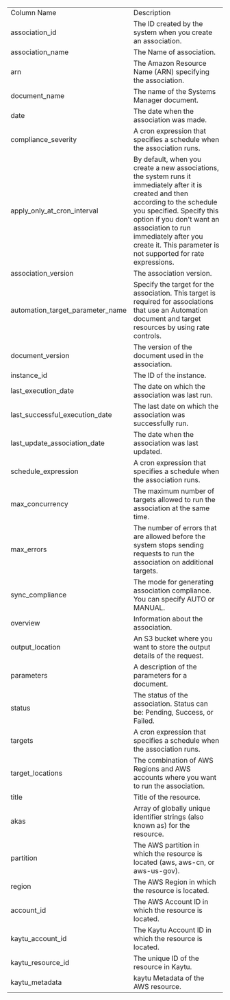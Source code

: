 <table>
	<tr><td>Column Name</td><td>Description</td></tr>
	<tr><td>association_id</td><td>The ID created by the system when you create an association.</td></tr>
	<tr><td>association_name</td><td>The Name of association.</td></tr>
	<tr><td>arn</td><td>The Amazon Resource Name (ARN) specifying the association.</td></tr>
	<tr><td>document_name</td><td>The name of the Systems Manager document.</td></tr>
	<tr><td>date</td><td>The date when the association was made.</td></tr>
	<tr><td>compliance_severity</td><td>A cron expression that specifies a schedule when the association runs.</td></tr>
	<tr><td>apply_only_at_cron_interval</td><td>By default, when you create a new associations, the system runs it immediately after it is created and then according to the schedule you specified. Specify this option if you don't want an association to run immediately after you create it. This parameter is not supported for rate expressions.</td></tr>
	<tr><td>association_version</td><td>The association version.</td></tr>
	<tr><td>automation_target_parameter_name</td><td>Specify the target for the association. This target is required for associations that use an Automation document and target resources by using rate controls.</td></tr>
	<tr><td>document_version</td><td>The version of the document used in the association.</td></tr>
	<tr><td>instance_id</td><td>The ID of the instance.</td></tr>
	<tr><td>last_execution_date</td><td>The date on which the association was last run.</td></tr>
	<tr><td>last_successful_execution_date</td><td>The last date on which the association was successfully run.</td></tr>
	<tr><td>last_update_association_date</td><td>The date when the association was last updated.</td></tr>
	<tr><td>schedule_expression</td><td>A cron expression that specifies a schedule when the association runs.</td></tr>
	<tr><td>max_concurrency</td><td>The maximum number of targets allowed to run the association at the same time.</td></tr>
	<tr><td>max_errors</td><td>The number of errors that are allowed before the system stops sending requests to run the association on additional targets.</td></tr>
	<tr><td>sync_compliance</td><td>The mode for generating association compliance. You can specify AUTO or MANUAL.</td></tr>
	<tr><td>overview</td><td>Information about the association.</td></tr>
	<tr><td>output_location</td><td>An S3 bucket where you want to store the output details of the request.</td></tr>
	<tr><td>parameters</td><td>A description of the parameters for a document.</td></tr>
	<tr><td>status</td><td>The status of the association. Status can be: Pending, Success, or Failed.</td></tr>
	<tr><td>targets</td><td>A cron expression that specifies a schedule when the association runs.</td></tr>
	<tr><td>target_locations</td><td>The combination of AWS Regions and AWS accounts where you want to run the association.</td></tr>
	<tr><td>title</td><td>Title of the resource.</td></tr>
	<tr><td>akas</td><td>Array of globally unique identifier strings (also known as) for the resource.</td></tr>
	<tr><td>partition</td><td>The AWS partition in which the resource is located (aws, aws-cn, or aws-us-gov).</td></tr>
	<tr><td>region</td><td>The AWS Region in which the resource is located.</td></tr>
	<tr><td>account_id</td><td>The AWS Account ID in which the resource is located.</td></tr>
	<tr><td>kaytu_account_id</td><td>The Kaytu Account ID in which the resource is located.</td></tr>
	<tr><td>kaytu_resource_id</td><td>The unique ID of the resource in Kaytu.</td></tr>
	<tr><td>kaytu_metadata</td><td>kaytu Metadata of the AWS resource.</td></tr>
</table>